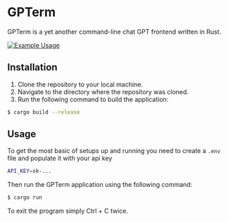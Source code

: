 # GPTerm
GPTerm is a yet another command-line chat GPT frontend written in Rust.

[![Example Usage](https://asciinema.org/a/VGv3l7UmZ1kiSQF1d5wwVAJvk.svg)](https://asciinema.org/a/VGv3l7UmZ1kiSQF1d5wwVAJvk)

## Installation
1. Clone the repository to your local machine.
2. Navigate to the directory where the repository was cloned.
3. Run the following command to build the application:

```bash
$ cargo build --release
```
## Usage
To get the most basic of setups up and running you need to create a `.env` file and populate it with your api key

```bash
API_KEY=sk-...
```

Then run the GPTerm application using the following command:

```bash
$ cargo run
```

To exit the program simply Ctrl + C twice.

